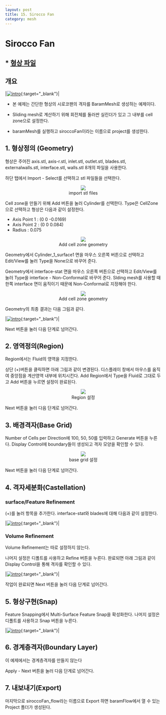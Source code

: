 ```yaml
---
layout: post
title: 15. Sirocco Fan
category: mesh
---
```



# Sirocco Fan

## * [형상 파일](https://drive.google.com/file/d/1SsLoBumVaTYTpb_X_yyStnzYwQs_x-8-/view?usp=sharing) 

## 개요 

|[![intro](https://github.com/nextfoam/baram-pages/raw/main/screenshots/slidingMesh/intro.png)](https://github.com/nextfoam/baram-pages/raw/main/screenshots/slidingMesh/intro.png){:target="_blank"}|

* 본 예제는 간단한 형상의 시로코팬의 격자를 BaramMesh로 생성하는 예제이다. 

* Sliding mesh로 계산하기 위해 회전체를 둘러싼 실린더가 있고 그 내부를 cell zone으로 설정한다. 

* baramMesh를 실행하고 siroccoFan이라는 이름으로 project를 생성한다.

## 1. 형상정의 (Geometry)

형상은 주어진 axis.stl, axis-r.stl, inlet.stl, outlet.stl, blades.stl, externalwalls.stl, interface.stl, walls.stl 8개의 파일을 사용한다.  

하단 탭에서 Import - Select를 선택하고 stl 파일들을 선택한다. 


<p align='center'>
    <img src="https://github.com/nextfoam/baram-pages/raw/main/screenshots/mesh/siroccoFan/importSTL.png"  >
    <br> import stl files
</p>


Cell zone을 만들기 위해 Add 버튼을 눌러 Cylinder를 선택한다. Type은 CellZone으로 선택하고 형상은 다음과 같이 설정한다.

+ Axis Point 1 : (0 0 -0.0169)
+ Axis Point 2 : (0 0 0.084)
+ Radius : 0.075

<p align='center'>
    <img src="https://github.com/nextfoam/baram-pages/raw/main/screenshots/mesh/siroccoFan/createCylinder.png"  >
    <br> Add cell zone geometry
</p>


Geometry에서 Cylinder_1_surface1 면을 마우스 오른쪽 버튼으로 선택하고 Edit/View를 눌러 Type을 None으로 바꾸어 준다.

Geometry에서 interface-stat 면을 마우스 오른쪽 버튼으로 선택하고 Edit/View를 눌러 Type을 interface - Non-Conformal로 바꾸어 준다. Slding mesh를 사용할 때 한쪽 interface 면이 움직이기 때문에 Non-Conformal로 지정해야 한다.

<p align='center'>
    <img src="https://github.com/nextfoam/baram-pages/raw/main/screenshots/mesh/siroccoFan/interface.png"  >
    <br> Add cell zone geometry
</p>

Geometry의 최종 결과는 다음 그림과 같다.

|[![intro](https://github.com/nextfoam/baram-pages/raw/main/screenshots/mesh/siroccoFan/geom1.png "Surface/Feature Refinement 설정")](https://github.com/nextfoam/baram-pages/raw/main/screenshots/mesh/siroccoFan/geom1.png){:target="_blank"}|

Next 버튼을 눌러 다음 단계로 넘어간다.


## 2. 영역정의(Region)

Region에서는 Fluid의 영역을 지정한다.

상단 (+)버튼을 클릭하면 아래 그림과 같이 변경된다. 디스플레이 창에서 마우스를 움직여 중앙점을 계산영역 내부에 위치시킨다. Add Region에서 Type을 Fluid로 그대로 두고 Add 버튼을 누르면 설정이 완료된다.

<p align='center'>
    <img src="https://github.com/nextfoam/baram-pages/raw/main/screenshots/mesh/siroccoFan/region.png"  >
    <br> Region 설정
</p>

Next 버튼을 눌러 다음 단계로 넘어간다.


## 3. 배경격자(Base Grid)

Number of Cells per Direction에 100, 50, 50를 입력하고 Generate 버튼을 누른다. Display Control에 boundary들이 생성되고 격자 모양을 확인할 수 있다.

<p align='center'>
    <img src="https://github.com/nextfoam/baram-pages/raw/main/screenshots/mesh/siroccoFan/baseGrid.png"  >
    <br> base grid 설정
</p>

Next 버튼을 눌러 다음 단계로 넘어간다.



## 4. 격자세분화(Castellation)

### surface/Feature Refinement

(+)를 눌러 항목을 추가한다. interface-stat와 blades에 대해 다음과 같이 설정한다.

|[![intro](https://github.com/nextfoam/baram-pages/raw/main/screenshots/mesh/siroccoFan/surfaceRefine.png "Surface/Feature Refinement 설정")](https://github.com/nextfoam/baram-pages/raw/main/screenshots/mesh/siroccoFan/surfaceRefine.png){:target="_blank"}|


### Volume Refinement

Volume Refinement는 따로 설정하지 않는다.



나머지 설정은 디폴트를 사용하고 Refine 버튼을 누른다. 완료되면 아래 그림과 같이 Display Control을 통해 격자를 확인할 수 있다.

|[![intro](https://github.com/nextfoam/baram-pages/raw/main/screenshots/mesh/siroccoFan/refineResult.png "Refinement 결과")](https://github.com/nextfoam/baram-pages/raw/main/screenshots/mesh/siroccoFan/refineResult.png){:target="_blank"}|



작업이 완료되면 Next 버튼을 눌러 다음 단계로 넘어간다.



## 5. 형상구현(Snap)

Feature Snapping에서 Multi-Surface Feature Snap을 확성화한다. 나머지 설정은 디폴트를 사용하고 Snap 버튼을 누른다.

|[![intro](https://github.com/nextfoam/baram-pages/raw/main/screenshots/mesh/siroccoFan/snap.png "Snap 결과")](https://github.com/nextfoam/baram-pages/raw/main/screenshots/mesh/siroccoFan/snap.png){:target="_blank"}|



## 6. 경계층격자(Boundary Layer)

이 예제에서는 경계층격자를 만들지 않는다


Apply - Next 버튼을 눌러 다음 단계로 넘어간다.


## 7. 내보내기(Export)

마지막으로 siroccoFan_flow라는 이름으로 Export 하면 baramFlow에서 열 수 있는 Project 폴더가 생성된다.
